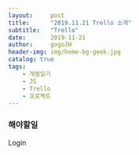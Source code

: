```yaml
---
layout:     post
title:      "2019.11.21 Trello 소개"
subtitle:   "Trello"
date:       2019-11-21
author:     gogoJH
header-img: img/home-bg-geek.jpg
catalog: true
tags:
    - 개발일기
    - JS
    - Trello
    - 프로젝트
---
```

### 해야할일 
Login 
<!--stackedit_data:
eyJoaXN0b3J5IjpbLTQ2OTQzMTU1OV19
-->